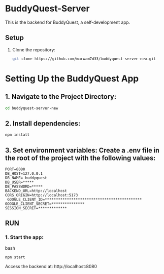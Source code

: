 # BuddyQuest-Server

This is the backend for BuddyQuest, a self-development app.

## Setup

1. Clone the repository:
   ```bash
   git clone https://github.com/marwam7d33/buddyquest-server-new.git
   ```

# Setting Up the BuddyQuest App

## 1. Navigate to the Project Directory:

```bash
cd buddyquest-server-new

```

## 2. Install dependencies:

```bash
npm install
```

## 3. Set environment variables: Create a .env file in the root of the project with the following values:

```
PORT=8080
DB_HOST=127.0.0.1
DB_NAME= buddyquest
DB_USER=*****
DB_PASSWORD=*****
BACKEND_URL=http://localhost
CORS_ORIGIN=http://localhost:5173
 GOOGLE_CLIENT_ID=********************************************
GOOGLE_CLIENT_SECRET=***************
SESSION_SECRET=*************

```

## RUN

### 1. Start the app:

bash

```
npm start
```

Access the backend at: http://localhost:8080
